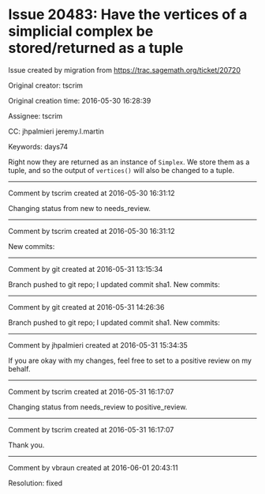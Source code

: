 # Issue 20483: Have the vertices of a simplicial complex be stored/returned as a tuple

Issue created by migration from https://trac.sagemath.org/ticket/20720

Original creator: tscrim

Original creation time: 2016-05-30 16:28:39

Assignee: tscrim

CC:  jhpalmieri jeremy.l.martin

Keywords: days74

Right now they are returned as an instance of `Simplex`. We store them as a tuple, and so the output of `vertices()` will also be changed to a tuple.


---

Comment by tscrim created at 2016-05-30 16:31:12

Changing status from new to needs_review.


---

Comment by tscrim created at 2016-05-30 16:31:12

New commits:


---

Comment by git created at 2016-05-31 13:15:34

Branch pushed to git repo; I updated commit sha1. New commits:


---

Comment by git created at 2016-05-31 14:26:36

Branch pushed to git repo; I updated commit sha1. New commits:


---

Comment by jhpalmieri created at 2016-05-31 15:34:35

If you are okay with my changes, feel free to set to a positive review on my behalf.


---

Comment by tscrim created at 2016-05-31 16:17:07

Changing status from needs_review to positive_review.


---

Comment by tscrim created at 2016-05-31 16:17:07

Thank you.


---

Comment by vbraun created at 2016-06-01 20:43:11

Resolution: fixed
